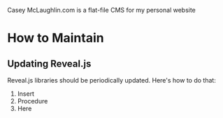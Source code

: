 Casey McLaughlin.com is a flat-file CMS for my personal website

How to Maintain
===============

Updating Reveal.js
------------------
Reveal.js libraries should be periodically updated.  Here's how to do that:

1. Insert
2. Procedure
3. Here
